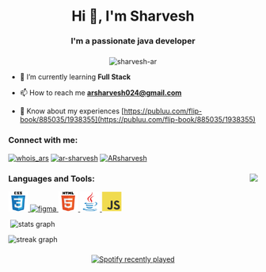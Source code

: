 <h1 align="center">Hi 👋, I'm Sharvesh</h1>
<h3 align="center">I'm a passionate java developer</h3>

###

<p align="center"> <img src="https://komarev.com/ghpvc/?username=sharvesh-ar&label=Profile%20views&color=0e75b6&style=flat" alt="sharvesh-ar" /> </p>

- 🌱 I’m currently learning **Full Stack**

- 📫 How to reach me **arsharvesh024@gmail.com**

- 📄 Know about my experiences [https://publuu.com/flip-book/885035/1938355](https://publuu.com/flip-book/885035/1938355)

<h3 align="left">Connect with me:</h3>
<p align="left">
<a href="https://twitter.com/whois_ars" target="blank"><img align="center" src="https://raw.githubusercontent.com/rahuldkjain/github-profile-readme-generator/master/src/images/icons/Social/twitter.svg" alt="whois_ars" height="30" width="40" /></a>
<a href="https://linkedin.com/in/ar-sharvesh" target="blank"><img align="center" src="https://raw.githubusercontent.com/rahuldkjain/github-profile-readme-generator/master/src/images/icons/Social/linked-in-alt.svg" alt="ar-sharvesh" height="30" width="40" /></a>
<a href="https://leetcode.com/u/ARsharvesh" target="blank"><img align="center" src="https://raw.githubusercontent.com/rahuldkjain/github-profile-readme-generator/master/src/images/icons/Social/leet-code.svg" alt="ARsharvesh" height="30" width="40" /></a>
</p>

###

<img align="right" height="145" src="https://media4.giphy.com/media/v1.Y2lkPTc5MGI3NjExMG0wNW9hcWp6NnpmMXlyNWUwcXF6MHlncHNkYThidjVoYXl2b3ZuYiZlcD12MV9pbnRlcm5hbF9naWZfYnlfaWQmY3Q9Zw/CTX0ivSQbI78A/giphy.gif"  />

###

<h3 align="left">Languages and Tools:</h3>
<p align="left"> <a href="https://www.w3schools.com/css/" target="_blank" rel="noreferrer"> <img src="https://raw.githubusercontent.com/devicons/devicon/master/icons/css3/css3-original-wordmark.svg" alt="css3" width="40" height="40"/> </a> <a href="https://www.figma.com/" target="_blank" rel="noreferrer"> <img src="https://www.vectorlogo.zone/logos/figma/figma-icon.svg" alt="figma" width="40" height="40"/> </a> <a href="https://www.w3.org/html/" target="_blank" rel="noreferrer"> <img src="https://raw.githubusercontent.com/devicons/devicon/master/icons/html5/html5-original-wordmark.svg" alt="html5" width="40" height="40"/> </a> <a href="https://www.java.com" target="_blank" rel="noreferrer"> <img src="https://raw.githubusercontent.com/devicons/devicon/master/icons/java/java-original.svg" alt="java" width="40" height="40"/> </a> <a href="https://developer.mozilla.org/en-US/docs/Web/JavaScript" target="_blank" rel="noreferrer"> <img src="https://raw.githubusercontent.com/devicons/devicon/master/icons/javascript/javascript-original.svg" alt="javascript" width="40" height="40"/> </a> </p>

<p >&nbsp;<img src="https://github-readme-stats.vercel.app/api?username=sharvesh-ar&hide_title=false&hide_rank=false&show_icons=true&include_all_commits=true&count_private=true&disable_animations=false&theme=aura&locale=en&hide_border=true" height="150" alt="stats graph"  /></p>

<p ><img src="https://streak-stats.demolab.com?user=sharvesh-ar&locale=en&mode=daily&theme=aura&hide_border=true&border_radius=5" height="150" alt="streak graph"  /></p>

###

<div align="center">
  <a href="https://open.spotify.com/user/31ckby7ben2awdfzgkurtpn6gqsa">
    <img src="https://spotify-recently-played-readme.vercel.app/api?user=31ckby7ben2awdfzgkurtpn6gqsa&count=1" alt="Spotify recently played"  />
  </a>
</div>

